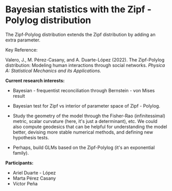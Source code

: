 # Bayesian statistics with the Zipf - Polylog distribution

The Zipf-Polylog distribution extends the Zipf distribution by adding an extra parameter.

Key Reference:

Valero, J., M. Pérez-Casany, and A. Duarte-López (2022). The
Zipf-Polylog distribution: Modeling human interactions through social
networks. *Physica A: Statistical Mechanics and its Applications.*

**Current research interests:**

* Bayesian - frequentist reconciliation through Bernstein - von Mises result

* Bayesian test for Zipf vs interior of parameter space of Zipf - Polylog. 

* Study the geometry of the model through the Fisher-Rao (infinitessimal) metric, scalar curvature (here, it's just a determinant), etc. We could also compute geodesics that can be helpful for understanding the model better, devising more stable numerical methods, and defining new hypothesis tests.

* Perhaps, build GLMs based on the Zipf-Polylog (it's an exponential family).
    
**Participants:**

* Ariel Duarte - López
* Marta Pérez Casany
* Víctor Peña
